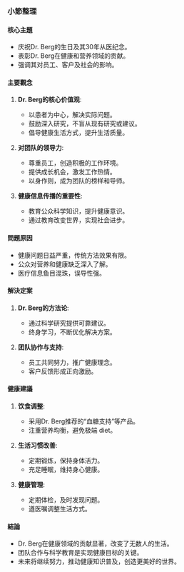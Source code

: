 ### 小節整理

#### 核心主題
- 庆祝Dr. Berg的生日及其30年从医纪念。
- 表彰Dr. Berg在健康和营养领域的贡献。
- 强调其对员工、客户及社会的影响。

#### 主要觀念
1. **Dr. Berg的核心价值观**:
   - 以患者为中心，解决实际问题。
   - 鼓励深入研究，不盲从现有研究或建议。
   - 倡导健康生活方式，提升生活质量。
   
2. **对团队的领导力**:
   - 尊重员工，创造积极的工作环境。
   - 提供成长机会，激发工作热情。
   - 以身作则，成为团队的榜样和导师。

3. **健康信息传播的重要性**:
   - 教育公众科学知识，提升健康意识。
   - 通过教育改变世界，实现社会进步。

#### 問題原因
- 健康问题日益严重，传统方法效果有限。
- 公众对营养和健康缺乏深入了解。
- 医疗信息鱼目混珠，误导性强。

#### 解決定案
1. **Dr. Berg的方法论**:
   - 通过科学研究提供可靠建议。
   - 终身学习，不断优化解决方案。
   
2. **团队协作与支持**:
   - 员工共同努力，推广健康理念。
   - 客户反馈形成正向激励。

#### 健康建議
1. **饮食调整**:
   - 采用Dr. Berg推荐的“血糖支持”等产品。
   - 注重营养均衡，避免极端 diet。
   
2. **生活习惯改善**:
   - 定期锻炼，保持身体活力。
   - 充足睡眠，维持身心健康。

3. **健康管理**:
   - 定期体检，及时发现问题。
   - 遵医嘱调整生活方式。

#### 結論
- Dr. Berg在健康领域的贡献显著，改变了无数人的生活。
- 团队合作与科学教育是实现健康目标的关键。
- 未来将继续努力，推动健康知识普及，创造更美好的世界。